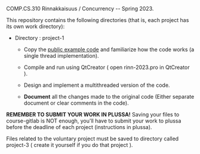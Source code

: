 
COMP.CS.310 Rinnakkaisuus / Concurrency -- Spring 2023.


This repository contains the following directories
(that is, each project has its own work directory):

  * Directory : project-1

    - Copy the [public example code](https://course-gitlab.tuni.fi/comp.cs.310-rinnakkaisuus-concurrency_2022-2023/public/-/tree/main/project-1)
      and familiarize how the code works (a single thread implementation). 

    - Compile and run using QtCreator ( open rinn-2023.pro in QtCreator ).

    - Design and implement a multithreaded version of the code.

    - **Document** all the changes made to the original code 
      (Either separate document or clear comments in the code).

**REMEMBER TO SUBMIT YOUR WORK IN PLUSSA!**
Saving your files to course-gitlab is NOT enough, you'll have to
submit your work to plussa before the deadline of each project
(instructions in plussa).

Files related to the voluntary project must be saved to directory
called project-3 ( create it yourself if you do that project ).

